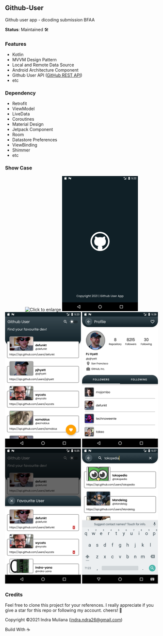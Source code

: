## Github-User
Github user app - dicoding submission BFAA

**Status**: Maintained :hammer_and_wrench:

### Features
- Kotlin
- MVVM Design Pattern
- Local and Remote Data Source
- Android Architecture Component
- Github User API ([GitHub REST API](https://docs.github.com/en/rest))
- etc

### Dependency
- Retrofit
- ViewModel
- LiveData
- Coroutines
- Material Design
- Jetpack Component
- Room
- Datastore Preferences
- ViewBinding
- Shimmer
- etc

### Show Case
<p align="center">
    <img src="screenshot/demo.gif" width="250" title="Click to enlarge">
    <img src="screenshot/splash.png" width="250" title="Click to enlarge">
    <img src="screenshot/home.png" width="250" title="Click to enlarge">
    <img src="screenshot/detail.png" width="250" title="Click to enlarge">
    <img src="screenshot/favourite.png" width="250" title="Click to enlarge">
    <img src="screenshot/search.png" width="250" title="Click to enlarge">
</p>

### Credits
Feel free to clone this project for your references.
I really appreciate if you give a star for this repo or following my account. cheers! :clinking_glasses:

Copyright ©2021 Indra Muliana (indra.ndra26@gmail.com)

Build With :coffee: